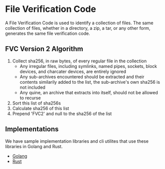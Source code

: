# File Verification Code
A File Verification Code is used to identify a collection of files.
The same collection of files, whether in a directory, a zip, a tar, or any other form, generates the same file verification code.

## FVC Version 2 Algorithm
1. Collect sha256, in raw bytes, of every regular file in the collection
    - Any irregular files, including symlinks, named pipes, sockets, block devices, and charcater devices, are entirely ignored
    - Any sub-archives encountered should be extracted and their contents similarily added to the list, the sub-archive's own sha256 is not included
    - Any quine, an archive that extracts into itself, should not be allowed to recurse
2. Sort this list of sha256s
3. Calculate sha256 of this list
4. Prepend 'FVC2' and null to the sha256 of the list

## Implementations
We have sample implementation libraries and cli utilites that use these libraries in Golang and Rust.
- [Golang](https://github.com/Wind-River/fvc-go)
- [Rust](https://github.com/Wind-River/fvc-rs)